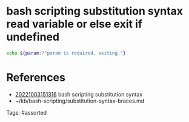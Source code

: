 # bash scripting substitution syntax read variable or else exit if undefined
```bash
echo ${param:?"param is required. exiting."}
```

# References
- [20221003151316](/zet/20221003151316/) bash scripting substitution syntax
- ~/kb/bash-scripting/substitution-syntax-braces.md

Tags:
    #assorted


